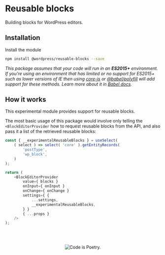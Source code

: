 # Reusable blocks

Building blocks for WordPress editors.

## Installation

Install the module

```bash
npm install @wordpress/reusable-blocks --save
```

_This package assumes that your code will run in an **ES2015+** environment. If you're using an environment that has limited or no support for ES2015+ such as lower versions of IE then using [core-js](https://github.com/zloirock/core-js) or [@babel/polyfill](https://babeljs.io/docs/en/next/babel-polyfill) will add support for these methods. Learn more about it in [Babel docs](https://babeljs.io/docs/en/next/caveats)._

## How it works

This experimental module provides support for reusable blocks.

The most basic usage of this package would involve only telling the `<BlockEditorProvider` how to request reusable blocks from the API, and also pass it a list of the retrieved reusable blocks:

```js
const { __experimentalReusableBlocks } = useSelect(
    ( select ) => select( 'core' ).getEntityRecords(
        'postType',
        'wp_block',
    )
);

return (
    <BlockEditorProvider
        value={ blocks }
        onInput={ onInput }
        onChange={ onChange }
        settings={ {
            ...settings,
            __experimentalReusableBlocks,
        } }
        { ...props }
    />
);
```

<br/><br/><p align="center"><img src="https://s.w.org/style/images/codeispoetry.png?1" alt="Code is Poetry." /></p>
